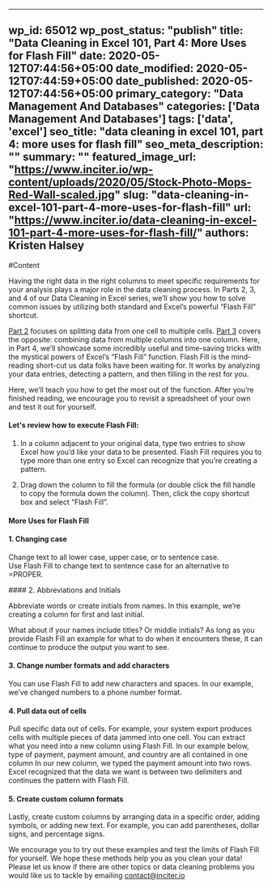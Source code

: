 
---
wp_id: 65012
wp_post_status: "publish" 
title: "Data Cleaning in Excel 101, Part 4: More Uses for Flash Fill"
date: 2020-05-12T07:44:56+05:00
date_modified: 2020-05-12T07:44:59+05:00
date_published: 2020-05-12T07:44:56+05:00
primary_category: "Data Management And Databases"
categories: ['Data Management And Databases'] 
tags: ['data', 'excel']
seo_title: "data cleaning in excel 101, part 4: more uses for flash fill"
seo_meta_description: ""
summary: ""
featured_image_url: "https://www.inciter.io/wp-content/uploads/2020/05/Stock-Photo-Mops-Red-Wall-scaled.jpg"
slug: "data-cleaning-in-excel-101-part-4-more-uses-for-flash-fill"
url: "https://www.inciter.io/data-cleaning-in-excel-101-part-4-more-uses-for-flash-fill/"
authors: Kristen Halsey
---

#Content


Having the right data in the right columns to meet specific requirements for your analysis plays a major role in the data cleaning process. In Parts 2, 3, and 4 of our Data Cleaning in Excel series, we’ll show you how to solve common issues by utilizing both standard and Excel’s powerful “Flash Fill” shortcut.

  
[Part 2](https://www.inciter.io/data-cleaning-in-excel-101-part-2-splitting-up-cell-contents-into-multiple-columns/) focuses on splitting data from one cell to multiple cells. [Part 3](https://www.inciter.io/data-cleaning-in-excel-101-part-3-combining-data-from-multiple-columns/) covers the opposite: combining data from multiple columns into one column. Here, in Part 4, we’ll showcase some incredibly useful and time-saving tricks with the mystical powers of Excel’s “Flash Fill” function.
Flash Fill is the mind-reading short-cut us data folks have been waiting for. It works by analyzing your data entries, detecting a pattern, and then filling in the rest for you.  
  
Here, we’ll teach you how to get the most out of the function. After you’re finished reading, we encourage you to revisit a spreadsheet of your own and test it out for yourself.

#### Let's review how to execute Flash Fill:
1. In a column adjacent to your original data, type two entries to show Excel how you’d like your data to be presented. Flash Fill requires you to type more than one entry so Excel can recognize that you’re creating a pattern.  
  
2. Drag down the column to fill the formula (or double click the fill handle to copy the formula down the column). Then, click the copy shortcut box and select “Flash Fill”.
#### More Uses for Flash Fill
#### 1. Changing case
<p class="has-medium-font-size">Change text to all lower case, upper case, or to sentence case.<br/>Use Flash Fill to change text to sentence case for an alternative to =PROPER. </p>
#### 2. Abbreviations and Initials

<p class="has-medium-font-size">Abbreviate words or create initials from names. In this example, we’re creating a column for first and last initial.</p>
<p class="has-medium-font-size">What about if your names include titles? Or middle initials? As long as you provide Flash Fill an example for what to do when it encounters these, it can continue to produce the output you want to see.</p>

#### 3. Change number formats and add characters

<p class="has-medium-font-size">You can use Flash Fill to add new characters and spaces. In our example, we’ve changed numbers to a phone number format.</p>

#### 4. Pull data out of cells
<p class="has-medium-font-size">Pull specific data out of cells. For example, your system export produces cells with multiple pieces of data jammed into one cell. You can extract what you need into a new column using Flash Fill. In our example below, type of payment, payment amount, and country are all contained in one column In our new column, we typed the payment amount into two rows. Excel recognized that the data we want is between two delimiters and continues the pattern with Flash Fill.</p>

#### 5. Create custom column formats
<p class="has-medium-font-size">Lastly, create custom columns by arranging data in a specific order, adding symbols, or adding new text. For example, you can add parentheses, dollar signs, and percentage signs.</p>

<p class="has-normal-font-size">We encourage you to try out these examples and test the limits of Flash Fill for yourself.&nbsp;We hope these methods help you as you clean your data! Please let us know if there are other topics or data cleaning problems you would like us to tackle by emailing <a href="mailto:contact@inciter.io">contact@inciter.io</a></p>


